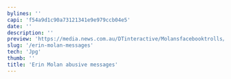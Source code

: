 ```yaml
---
bylines: ''
capi: 'f54a9d1c90a73121341e9e979ccb04e5'
date: ''
description: ''
preview: 'https://media.news.com.au/DTinteractive/Molansfacebooktrolls/index.html'
slug: '/erin-molan-messages'
tech: 'Jpg'
thumb: ''
title: 'Erin Molan abusive messages'
---
```

